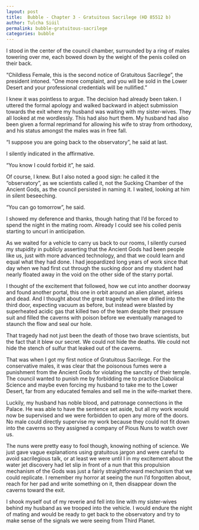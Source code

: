 ```yaml
---
layout: post
title:  Bubble - Chapter 3 - Gratuitous Sacrilege (HD 85512 b)
author: Tulcha Siúil
permalink: bubble-gratuitous-sacrilege
categories: bubble
---
```


I stood in the center of the council chamber, surrounded by a ring of males towering over me, each bowed down by the weight of the penis coiled on their back.

“Childless Female, this is the second notice of Gratuitous Sacrilege”, the president intoned. “One more complaint, and you will be sold in the Lower Desert and your professional credentials will be nullified.”

I knew it was pointless to argue. The decision had already been taken. I uttered the formal apology and walked backward in abject submission towards the exit where my husband was waiting with my sister-wives. They all looked at me wordlessly. This had also hurt them. My husband had also been given a formal reprimand for allowing his wife to stray from orthodoxy, and his status amongst the males was in free fall.

“I suppose you are going back to the observatory”, he said at last.

I silently indicated in the affirmative.

“You know I could forbid it”, he said.

Of course, I knew. But I also noted a good sign: he called it the “observatory”, as we scientists called it, not the Sucking Chamber of the Ancient Gods, as the council persisted in naming it. I waited, looking at him in silent beseeching.

“You can go tomorrow”, he said.

I showed my deference and thanks, though hating that I’d be forced to spend the night in the mating room. Already I could see his coiled penis starting to uncurl in anticipation.

As we waited for a vehicle to carry us back to our rooms, I silently cursed my stupidity in publicly asserting that the Ancient Gods had been people like us, just with more advanced technology, and that we could learn and equal what they had done. I had jeopardized long years of work since that day when we had first cut through the sucking door and my student had nearly floated away in the void on the other side of the starry portal.

I thought of the excitement that followed, how we cut into another doorway and found another portal, this one in orbit around an alien planet, airless and dead. And I thought about the great tragedy when we drilled into the third door, expecting vacuum as before, but instead were blasted by superheated acidic gas that killed two of the team despite their pressure suit and filled the caverns with poison before we eventually managed to staunch the flow and seal our hole.

That tragedy had not just been the death of those two brave scientists, but the fact that it blew our secret. We could not hide the deaths. We could not hide the stench of sulfur that leaked out of the caverns.

That was when I got my first notice of Gratuitous Sacrilege. For the conservative males, it was clear that the poisonous fumes were a punishment from the Ancient Gods for violating the sanctity of their temple. The council wanted to punish me by forbidding me to practice Diabolical Science and maybe even forcing my husband to take me to the Lower Desert, far from any educated females and sell me in the wife-market there.

Luckily, my husband has noble blood, and patronage connections in the Palace. He was able to have the sentence set aside, but all my work would now be supervised and we were forbidden to open any more of the doors. No male could directly supervise my work because they could not fit down into the caverns so they assigned a company of Pious Nuns to watch over us.

The nuns were pretty easy to fool though, knowing nothing of science. We just gave vague explanations using gratuitous jargon and were careful to avoid sacrilegious talk, or at least we were until I in my excitement about the water jet discovery had let slip in front of a nun that this propulsion mechanism of the Gods was just a fairly straightforward mechanism that we could replicate. I remember my horror at seeing the nun I’d forgotten about, reach for her pad and write something on it, then disappear down the caverns toward the exit.

I shook myself out of my reverie and fell into line with my sister-wives behind my husband as we trooped into the vehicle. I would endure the night of mating and would be ready to get back to the observatory and try to make sense of the signals we were seeing from Third Planet.
